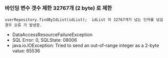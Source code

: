 
### 바인딩 변수 갯수 제한 32767개 (2 byte) 로 제한

```
userRepository.findByIdList(idList);  idList 의 32767개가 넘는 인자를 넘길 경우 오류 가 발생함.
```

- DataAccessResourceFailureException
- SQL Error: 0, SQLState: 08006
- java.io.IOException: Tried to send an out-of-range integer as a 2-byte value: 65536
